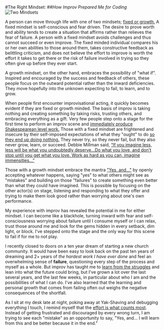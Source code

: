 #The Right Mindset:
##_How Improv Prepared Me for Coding_
![Two Mindsets](http://www.brainpickings.org/wp-content/uploads/2014/01/mindset.jpg)

A person can move through life with one of two mindsets; <a href=http://mindsetonline.com/whatisit/about/> fixed or growth.</a>  A fixed mindset is self-conscious and fear driven.  The desire to prove worth and ability tends to create a situation that affirms rather than relieves the fear of failure.  A person with a fixed mindset avoids challenges and thus cannot succeed or even improve.  The fixed minded individual compares his or her own abilities to those around them, takes constructive feedback as belittling criticism, and does not believe the effort to improve is worth the effort it takes to get there or the risk of failure involved in trying so they often give up before they ever start.

A growth mindset, on the other hand, embraces the possibility of "what if".  Inspired and encouraged by the success and feedback of others, these people focus on the outward potential rather than the inward deficiencies.  They move hopefully into the unknown expecting to fail, to learn, and to grow.

When people first encounter improvisational acting, it quickly becomes evident if they are fixed or growth minded.  The basis of improv is taking nothing and creating something by taking risks, trusting others, and embracing everything as a gift.  Very few people step onto a stage for the first time to perform an improv scene and <a href=https://www.khanacademy.org/youcanlearnanything>immediately produce Shakespearean level work.</a>  Those with a fixed mindset are frightened and insecure by their self-imposed expectations of what they "ought" to do <a href=https://www.ted.com/talks/carol_dweck_the_power_of_believing_that_you_can_improve>so they end up doing nothing.</a>  They never try, so they never fail, but they also never grow, learn, or succeed.  Debbie Millman said, <a href=http://www.brainpickings.org/2014/01/29/carol-dweck-mindset/>“If you imagine less, less will be what you undoubtedly deserve...Do what you love, and don’t stop until you get what you love. Work as hard as you can, imagine immensities...”</a>

Those with a growth mindset embrace the mantra <a href=http://ideaschoolsnetwork.com/yes-and/>"Yes, and..."</a> by openly accepting whatever happens, saying "yes" to what others might see as "mistakes" and building on those "failures" to create something even better than what they could have imagined.  This is possible by focusing on the other actor(s) on stage, listening and responding to what they offer and trying to make them look good rather than worrying about one's own performance.

My experience with improv has revealed the potential in me for either mindset.  I can become like a blackhole, turning inward with fear and self-consciousness worrying about failure until I consume myself or I can relax, trust those around me and look for the gems hidden in every setback, dim light, or block.  I've stepped onto the stage and the only way for this scene to fail if for me to not play.

I recently closed to doors on a ten year dream of starting a new church community.  It would have been easy to look back on the past ten years of dreaming and 2+ years of _the hardest work I have ever done_ and feel an overwhelming sense of **failure**, questioning every step of the process and myself as a whole.  But improv has taught me to <a href=http://nymag.com/news/features/27840/>learn from the struggles</a> and lean into what the future could bring, but I've grown a lot over the last several years, and the last few weeks, in particular about who I am and the possibilities of what I can do.  I've also learned that the learning and personal growth that comes from failing often out weighs the negative consequences of the shortfall.  

As I sit at my desk late at night, poking away at Yak-Shaving and debugging everything I touch, I remind myself that the <a href= http://blogs.wsj.com/informedreader/2007/02/13/the-praise-a-child-should-never-hear/>effort is what counts most</a>.  Instead of getting frustrated and discouraged by every wrong turn, I am trying to see each "mistake" as an opportunity to say, "Yes, and... I will learn from this and be better because it in the end."
